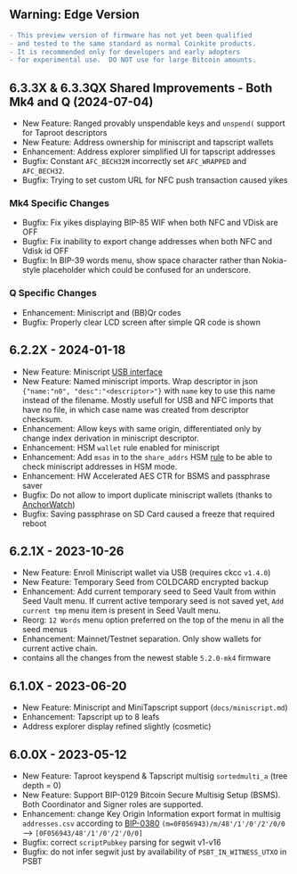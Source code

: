 ## Warning: Edge Version

```diff
- This preview version of firmware has not yet been qualified
- and tested to the same standard as normal Coinkite products.
- It is recommended only for developers and early adopters
- for experimental use.  DO NOT use for large Bitcoin amounts.
```

## 6.3.3X & 6.3.3QX Shared Improvements - Both Mk4 and Q (2024-07-04)

- New Feature: Ranged provably unspendable keys and `unspend(` support for Taproot descriptors
- New Feature: Address ownership for miniscript and tapscript wallets
- Enhancement: Address explorer simplified UI for tapscript addresses
- Bugfix: Constant `AFC_BECH32M` incorrectly set `AFC_WRAPPED` and `AFC_BECH32`.
- Bugfix: Trying to set custom URL for NFC push transaction caused yikes

### Mk4 Specific Changes

- Bugfix: Fix yikes displaying BIP-85 WIF when both NFC and VDisk are OFF
- Bugfix: Fix inability to export change addresses when both NFC and Vdisk id OFF
- Bugfix: In BIP-39 words menu, show space character rather than Nokia-style placeholder
  which could be confused for an underscore.

### Q Specific Changes

- Enhancement: Miniscript and (BB)Qr codes
- Bugfix: Properly clear LCD screen after simple QR code is shown


## 6.2.2X - 2024-01-18

- New Feature: Miniscript [USB interface](https://github.com/Coldcard/ckcc-protocol/blob/master/README.md#miniscript)
- New Feature: Named miniscript imports. Wrap descriptor in json
  `{"name:"n0", "desc":"<descriptor>"}` with `name` key to use this name instead of the
  filename. Mostly usefull for USB and NFC imports that have no file, in which case name
  was created from descriptor checksum.
- Enhancement: Allow keys with same origin, differentiated only by change index derivation
  in miniscript descriptor.
- Enhancement: HSM `wallet` rule enabled for miniscript
- Enhancement: Add `msas` in to the `share_addrs` HSM [rule](https://coldcard.com/docs/hsm/rules/)
  to be able to check miniscript addresses in HSM mode.
- Enhancement: HW Accelerated AES CTR for BSMS and passphrase saver
- Bugfix: Do not allow to import duplicate miniscript
  wallets (thanks to [AnchorWatch](https://www.anchorwatch.com/))
- Bugfix: Saving passphrase on SD Card caused a freeze that required reboot

## 6.2.1X - 2023-10-26

- New Feature: Enroll Miniscript wallet via USB (requires ckcc `v1.4.0`)
- New Feature: Temporary Seed from COLDCARD encrypted backup
- Enhancement: Add current temporary seed to Seed Vault from within Seed Vault menu.
  If current active temporary seed is not saved yet, `Add current tmp` menu item is 
  present in Seed Vault menu.
- Reorg: `12 Words` menu option preferred on the top of the menu in all the seed menus
- Enhancement: Mainnet/Testnet separation. Only show wallets for current active chain.
- contains all the changes from the newest stable `5.2.0-mk4` firmware

## 6.1.0X - 2023-06-20

- New Feature: Miniscript and MiniTapscript support (`docs/miniscript.md`)
- Enhancement: Tapscript up to 8 leafs
- Address explorer display refined slightly (cosmetic)

## 6.0.0X - 2023-05-12

- New Feature: Taproot keyspend & Tapscript multisig `sortedmulti_a` (tree depth = 0)
- New Feature: Support BIP-0129 Bitcoin Secure Multisig Setup (BSMS).
  Both Coordinator and Signer roles are supported.
- Enhancement: change Key Origin Information export format in multisig `addresses.csv` according to [BIP-0380](https://github.com/bitcoin/bips/blob/master/bip-0380.mediawiki#key-expressions)
  `(m=0F056943)/m/48'/1'/0'/2'/0/0` --> `[0F056943/48'/1'/0'/2'/0/0]`
- Bugfix: correct `scriptPubkey` parsing for segwit v1-v16
- Bugfix: do not infer segwit just by availability of `PSBT_IN_WITNESS_UTXO` in PSBT